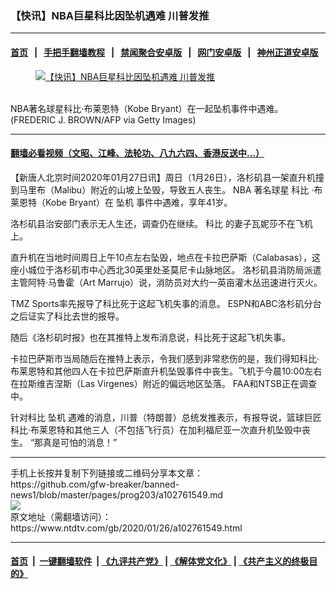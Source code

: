 ### 【快讯】NBA巨星科比因坠机遇难 川普发推
------------------------

#### [首页](https://github.com/gfw-breaker/banned-news1/blob/master/README.md) &nbsp;&nbsp;|&nbsp;&nbsp; [手把手翻墙教程](https://github.com/gfw-breaker/guides/wiki) &nbsp;&nbsp;|&nbsp;&nbsp; [禁闻聚合安卓版](https://github.com/gfw-breaker/bn-android) &nbsp;&nbsp;|&nbsp;&nbsp; [网门安卓版](https://github.com/oGate2/oGate) &nbsp;&nbsp;|&nbsp;&nbsp; [神州正道安卓版](https://github.com/SzzdOgate/update) 



<div><div class="featured_image">
 <a href="https://i.ntdtv.com/assets/uploads/2020/01/GettyImages-927297360.jpg" target="_blank">
  <figure>
   <img alt="【快讯】NBA巨星科比因坠机遇难 川普发推" src="https://i.ntdtv.com/assets/uploads/2020/01/GettyImages-927297360-800x450.jpg"/>
  </figure><br/>
 </a>
 <span class="caption">
  NBA著名球星科比·布莱恩特（Kobe Bryant）在一起坠机事件中遇难。(FREDERIC J. BROWN/AFP via Getty Images)
 </span>
</div>
</div><hr/>

#### [翻墙必看视频（文昭、江峰、法轮功、八九六四、香港反送中...）](http://167.172.214.107/home.html)

<div><div class="post_content" itemprop="articleBody">
 <p>
  【新唐人北京时间2020年01月27日讯】周日（1月26日），洛杉矶县一架直升机撞到马里布（Malibu）附近的山坡上坠毁，导致五人丧生。
  <ok href="https://www.ntdtv.com/gb/nba.htm">
   NBA
  </ok>
  著名球星
  <ok href="https://www.ntdtv.com/gb/科比.htm">
   科比
  </ok>
  ·布莱恩特（Kobe Bryant）在
  <ok href="https://www.ntdtv.com/gb/坠机.htm">
   坠机
  </ok>
  事件中遇难，享年41岁。
 </p>
 <p>
  洛杉矶县治安部门表示无人生还，调查仍在继续。
  <ok href="https://www.ntdtv.com/gb/科比.htm">
   科比
  </ok>
  的妻子瓦妮莎不在飞机上。
 </p>
 <p>
  直升机在当地时间周日上午10点左右坠毁，地点在卡拉巴萨斯（Calabasas），这座小城位于洛杉矶市中心西北30英里处圣莫尼卡山脉地区。 洛杉矶县消防局派遣主管阿特·马鲁霍（Art Marrujo）说，消防员对大约一英亩灌木丛迅速进行灭火。
 </p>
 <p>
  TMZ Sports率先报导了科比死于这起飞机失事的消息。 ESPN和ABC洛杉矶分台之后证实了科比去世的报导。
 </p>
 <p>
  随后《洛杉矶时报》也在其推特上发布消息说，科比死于这起飞机失事。
 </p>
 <p>
  卡拉巴萨斯市当局随后在推特上表示，令我们感到非常悲伤的是，我们得知科比·布莱恩特和其他四人在卡拉巴萨斯直升机坠毁事件中丧生。飞机于今晨10:00左右在拉斯维吉涅斯（Las Virgenes）附近的偏远地区坠落。 FAA和NTSB正在调查中。
 </p>
 <p>
  针对科比
  <ok href="https://www.ntdtv.com/gb/坠机.htm">
   坠机
  </ok>
  遇难的消息，川普（特朗普）总统发推表示，有报导说，篮球巨匠科比·布莱恩特和其他三人（不包括飞行员）在加利福尼亚一次直升机坠毁中丧生。 “那真是可怕的消息！”
 </p>
</div></div>
<hr/>
手机上长按并复制下列链接或二维码分享本文章：<br/>
https://github.com/gfw-breaker/banned-news1/blob/master/pages/prog203/a102761549.md <br/>
<a href='https://github.com/gfw-breaker/banned-news1/blob/master/pages/prog203/a102761549.md'><img src='https://github.com/gfw-breaker/banned-news1/blob/master/pages/prog203/a102761549.md.png'/></a> <br/>
原文地址（需翻墙访问）：https://www.ntdtv.com/gb/2020/01/26/a102761549.html


------------------------
#### [首页](https://github.com/gfw-breaker/banned-news1/blob/master/README.md) &nbsp;|&nbsp; [一键翻墙软件](https://github.com/gfw-breaker/nogfw/blob/master/README.md) &nbsp;| [《九评共产党》](https://github.com/gfw-breaker/9ping.md/blob/master/README.md#九评之一评共产党是什么) | [《解体党文化》](https://github.com/gfw-breaker/jtdwh.md/blob/master/README.md) | [《共产主义的终极目的》](https://github.com/gfw-breaker/gczydzjmd.md/blob/master/README.md)


<img src='http://gfw-breaker.win/banned-news/pages/prog203/a102761549.md' width='0px' height='0px'/>